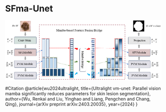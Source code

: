 # SFma-Unet
![image](https://github.com/RainCh-zyq/SFma-Unet/blob/main/Fig_1.png)

#Citation
@article{wu2024ultralight,
  title={Ultralight vm-unet: Parallel vision mamba significantly reduces parameters for skin lesion segmentation},
  author={Wu, Renkai and Liu, Yinghao and Liang, Pengchen and Chang, Qing},
  journal={arXiv preprint arXiv:2403.20035},
  year={2024}
}

